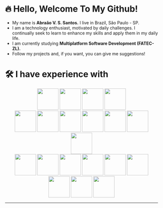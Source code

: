 # 🔥 Hello, Welcome To My Github!
- My name is __Abraão V. S. Santos.__ I live in Brazil, São Paulo - SP.
- I am a technology enthusiast, motivated by daily challenges. I continually seek to learn to enhance my skills and apply them in my daily life.
- I am currently studying __Multiplatform Software Development (FATEC-ZL).__
- Follow my projects and, if you want, you can give me suggestions!
# 🛠 I have experience with
  <div align="center">
    <!-- Linguagens de Programação -->
    <div>
        <img width="70" src="https://cdn.jsdelivr.net/gh/devicons/devicon@latest/icons/python/python-original.svg" /> 
        <img width="70" src="https://cdn.jsdelivr.net/gh/devicons/devicon@latest/icons/java/java-original-wordmark.svg" />
        <img width="70" src="https://cdn.jsdelivr.net/gh/devicons/devicon@latest/icons/javascript/javascript-original.svg" />   
        <img width="70" src="https://cdn.jsdelivr.net/gh/devicons/devicon@latest/icons/typescript/typescript-original.svg" />
    </div>
    <div>
        <img width="70" src="https://cdn.jsdelivr.net/gh/devicons/devicon@latest/icons/flask/flask-original-wordmark.svg" />
        <img width="70" src="https://cdn.jsdelivr.net/gh/devicons/devicon@latest/icons/nodejs/nodejs-original-wordmark.svg" />
        <img width="70" src="https://cdn.jsdelivr.net/gh/devicons/devicon@latest/icons/react/react-original-wordmark.svg" />
        <img width="70" src="https://cdn.jsdelivr.net/gh/devicons/devicon@latest/icons/express/express-original-wordmark.svg" />
        <img width="70" src="https://cdn.jsdelivr.net/gh/devicons/devicon@latest/icons/nestjs/nestjs-original-wordmark.svg" />
        <img width="70" src="https://cdn.jsdelivr.net/gh/devicons/devicon@latest/icons/nextjs/nextjs-original-wordmark.svg" />
        <img width="70" src="https://cdn.jsdelivr.net/gh/devicons/devicon@latest/icons/tailwindcss/tailwindcss-original.svg" />
    </div>
    <div>
        <img width="70" src="https://cdn.jsdelivr.net/gh/devicons/devicon@latest/icons/azuresqldatabase/azuresqldatabase-original.svg" />
        <img width="70" src="https://cdn.jsdelivr.net/gh/devicons/devicon@latest/icons/mysql/mysql-original.svg" />
        <img width="70" src="https://cdn.jsdelivr.net/gh/devicons/devicon@latest/icons/sqlite/sqlite-original-wordmark.svg" />
        <img width="70" src="https://cdn.jsdelivr.net/gh/devicons/devicon@latest/icons/microsoftsqlserver/microsoftsqlserver-original-wordmark.svg" />
        <img width="70" src="https://cdn.jsdelivr.net/gh/devicons/devicon@latest/icons/mongodb/mongodb-original-wordmark.svg" />
        <img width="70" src="https://cdn.jsdelivr.net/gh/devicons/devicon@latest/icons/dbeaver/dbeaver-original.svg" />
        <img width="70" src="https://cdn.jsdelivr.net/gh/devicons/devicon@latest/icons/amazonwebservices/amazonwebservices-original-wordmark.svg" />      
        <img width="70" src="https://cdn.jsdelivr.net/gh/devicons/devicon@latest/icons/ubuntu/ubuntu-original-wordmark.svg" />
        <img width="70" src="https://cdn.jsdelivr.net/gh/devicons/devicon@latest/icons/linux/linux-original.svg" />
    </div>
  </div>


---
